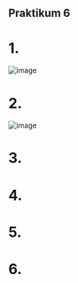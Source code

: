 ## Praktikum 6
# 1.
![image](https://user-images.githubusercontent.com/83127947/228609940-d9661b0d-3076-4a99-9bcd-2f557549a5ae.png)
# 2.
![image](https://user-images.githubusercontent.com/83127947/228624000-4b89c29c-6797-4095-9e7b-dbca881c53cd.png)
# 3.
# 4.
# 5.
# 6.
